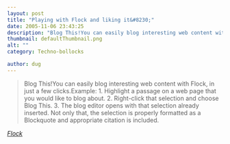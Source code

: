 ```yaml
---
layout: post
title: "Playing with Flock and liking it&#8230;"
date: 2005-11-06 23:43:25
description: "Blog This!You can easily blog interesting web content with Flock, in just a few clicks.Example --  1. Highlight a passage on a web page that you would like to blog about. 2. Right-click that selection and choose Blog This. 3. The&#8230;"
thumbnail: defaultThumbnail.png
alt: ""
category: Techno-bollocks

author: dug
---
```


<blockquote cite="http://www.flock.com/fiveways/togetstarted/13.php">Blog This!You can easily blog interesting web content with Flock, in just a few clicks.Example:   1. Highlight a passage on a web page that you would like to blog about.   2. Right-click that selection and choose Blog This.   3. The blog editor opens with that selection already inserted. Not only that, the selection is properly formatted as a Blockquote and appropriate citation is included.</blockquote><p class="citation"><cite cite="http://www.flock.com/fiveways/togetstarted/13.php"><a href="http://www.flock.com/fiveways/togetstarted/13.php">Flock</a></cite></p><p><br /></p>
